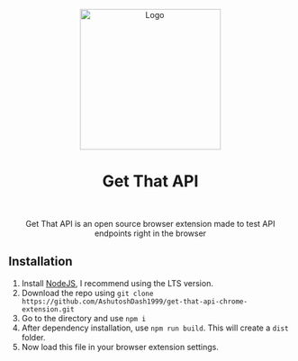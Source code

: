 <p align="center">
<img width="250" alt="Logo" src="https://github.com/AshutoshDash1999/get-that-api-chrome-extension/blob/master/public/logo.png"/>
</p>

<h1 align="center">Get That API</h1>
<br/>

<p align="center">Get That API is an open source browser extension made to test API endpoints right in the browser</p>

## Installation

1. Install [NodeJS](https://nodejs.org/en/), I recommend using the LTS version.
2. Download the repo using `git clone https://github.com/AshutoshDash1999/get-that-api-chrome-extension.git`
3. Go to the directory and use `npm i`
4. After dependency installation, use `npm run build`. This will create a `dist` folder.
5. Now load this file in your browser extension settings. 
